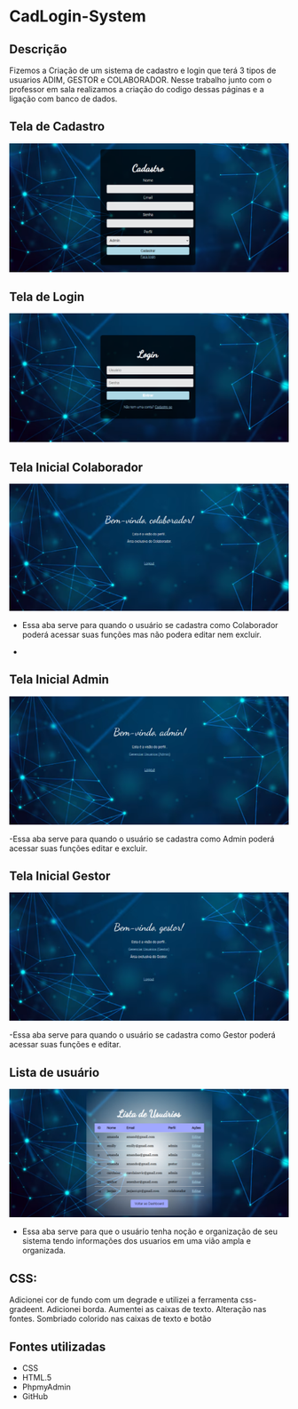 # CadLogin-System

## Descrição 
 Fizemos a Criação de um sistema de cadastro e login que terá 3 tipos de usuarios ADIM, GESTOR e COLABORADOR. Nesse trabalho junto com o professor em sala realizamos a criação do codigo dessas páginas e a ligação com banco de dados.


## Tela de Cadastro
![img](img/cadastro.png)  

## Tela de Login
![img](img/login.png)  

## Tela Inicial Colaborador
![img](img/inicio.png) 

- Essa aba serve para quando o usuário se cadastra como Colaborador  poderá acessar suas funções mas não podera editar nem excluir.


- 
## Tela Inicial Admin
![img](img/tela%20inicial%20admi.png)   

-Essa aba serve para quando o usuário se cadastra como Admin poderá acessar suas funções editar e excluir.


## Tela Inicial Gestor
![img](img/inicio_gestor.png)  

-Essa aba serve para quando o usuário se cadastra como Gestor  poderá acessar suas funções e editar.

## Lista de usuário
![img](img/lista_usu.png)  

- Essa aba serve para que o usuário tenha noção e organização de seu sistema tendo informações dos usuarios em uma vião ampla e organizada.

## CSS:
Adicionei cor de fundo com um degrade e utilizei a ferramenta css-gradeent.
Adicionei borda.
Aumentei as caixas de texto.
Alteração nas fontes.
Sombriado colorido nas caixas de texto e botão

## Fontes utilizadas
- CSS  
- HTML.5  
- PhpmyAdmin  
- GitHub  
